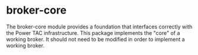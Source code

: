 # broker-core

The broker-core module provides a foundation that interfaces correctly with the
Power TAC infrastructure. This package implements the "core" of a working broker.
It should not need to be modified in order to implement a working broker.

